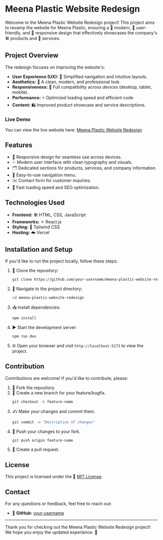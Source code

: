# Meena Plastic Website Redesign

Welcome to the Meena Plastic Website Redesign project! This project aims to revamp the website for Meena Plastic, ensuring a 🌟 modern, 👥 user-friendly, and 📱 responsive design that effectively showcases the company's 🛠️ products and 🏢 services.

## Project Overview

The redesign focuses on improving the website's:

- **User Experience (UX):** 🎯 Simplified navigation and intuitive layouts.
- **Aesthetics:** 🎨 A clean, modern, and professional look.
- **Responsiveness:** 📱 Full compatibility across devices (desktop, tablet, mobile).
- **Performance:** ⚡ Optimized loading speed and efficient code.
- **Content:** 🛍️ Improved product showcase and service descriptions.

### Live Demo
You can view the live website here: [Meena Plastic Website Redesign](https://meena-plastic-website-redesign.vercel.app/)

## Features

- 📱 Responsive design for seamless use across devices.
- ✨ Modern user interface with clean typography and visuals.
- 🗂️ Dedicated sections for products, services, and company information.
- 🧭 Easy-to-use navigation menu.
- ✉️ Contact form for customer inquiries.
- 🚀 Fast loading speed and SEO optimization.

## Technologies Used

- **Frontend:** 🛠️ HTML, CSS, JavaScript
- **Frameworks:** ⚛️ React.js
- **Styling:** 🎨 Tailwind CSS
- **Hosting:** ☁️ Vercel

## Installation and Setup

If you'd like to run the project locally, follow these steps:

1. 🔄 Clone the repository:
   ```bash
   git clone https://github.com/your-username/meena-plastic-website-redesign.git
   ```

2. 📂 Navigate to the project directory:
   ```bash
   cd meena-plastic-website-redesign
   ```

3. 📥 Install dependencies:
   ```bash
   npm install
   ```

4. ▶️ Start the development server:
   ```bash
   npm run dev
   ```

5. 🌐 Open your browser and visit `http://localhost:5173` to view the project.

## Contribution

Contributions are welcome! If you'd like to contribute, please:

1. 🍴 Fork the repository.
2. 🌿 Create a new branch for your feature/bugfix.
   ```bash
   git checkout -b feature-name
   ```
3. ✍️ Make your changes and commit them.
   ```bash
   git commit -m "Description of changes"
   ```
4. 🚀 Push your changes to your fork.
   ```bash
   git push origin feature-name
   ```
5. 📩 Create a pull request.

## License

This project is licensed under the 📝 [MIT License](LICENSE).

## Contact

For any questions or feedback, feel free to reach out:

- 🐙 **GitHub:** [your-username](https://github.com/AAYUSH412)

---
Thank you for checking out the Meena Plastic Website Redesign project! We hope you enjoy the updated experience. 🌟


